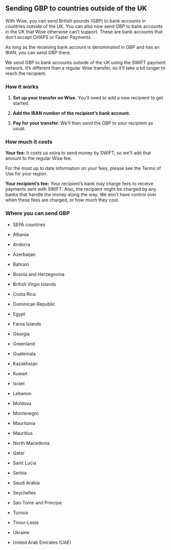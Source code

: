 ## Sending GBP to countries outside of the UK  
With Wise, you can send British pounds (GBP) to bank accounts in countries outside of the UK. You can also now send GBP to bank accounts in the UK that Wise otherwise can’t support. These are bank accounts that don’t accept CHAPS or Faster Payments.

As long as the receiving bank account is denominated in GBP and has an IBAN, you can send GBP there.

We send GBP to bank accounts outside of the UK using the SWIFT payment network. It’s different than a regular Wise transfer, so it’ll take a bit longer to reach the recipient. 

### How it works

  1.  **Set up your transfer on Wise.** You’ll need to add a new recipient to get started.

  2.  **Add the IBAN number of the recipient’s bank account.**

  3.  **Pay for your transfer.** We’ll then send the GBP to your recipient as usual.




### How much it costs

 **Your fee:** It costs us extra to send money by SWIFT, so we’ll add that amount to the regular Wise fee.

For the most up to date information on your fees, please see the Terms of Use for your region.

 **Your recipient’s fee:** Your recipient’s bank may charge fees to receive payments sent with SWIFT. Also, the recipient might be charged by any banks that handle the money along the way. We don’t have control over when these fees are charged, or how much they cost.

### Where you can send GBP

  * SEPA countries

  * Albania

  * Andorra

  * Azerbaijan

  * Bahrain

  * Bosnia and Herzegovina

  * British Virgin Islands

  * Costa Rica

  * Dominican Republic

  * Egypt

  * Faroe Islands

  * Georgia

  * Greenland

  * Guatemala

  * Kazakhstan

  * Kuwait

  * Israel

  * Lebanon

  * Moldova

  * Montenegro

  * Mauritania

  * Mauritius

  * North Macedonia

  * Qatar

  * Saint Lucia

  * Serbia

  * Saudi Arabia

  * Seychelles

  * Sao Tome and Principe

  * Tunisia

  * Timor-Leste

  * Ukraine

  * United Arab Emirates (UAE)